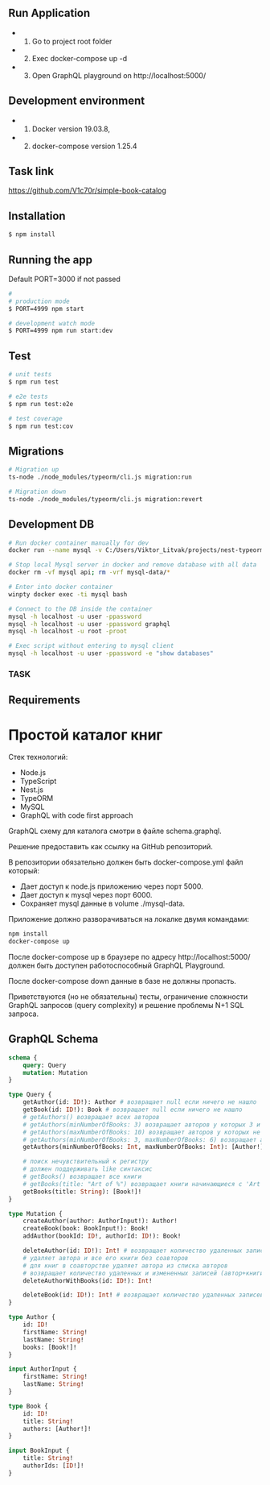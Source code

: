 ## Run Application

-   1. Go to project root folder
-   2. Exec docker-compose up -d
-   3. Open GraphQL playground on http://localhost:5000/

## Development environment

-   1. Docker version 19.03.8,
-   2. docker-compose version 1.25.4

## Task link

https://github.com/V1c70r/simple-book-catalog

## Installation

```bash
$ npm install
```

## Running the app

Default PORT=3000 if not passed

```bash
#
# production mode
$ PORT=4999 npm start

# development watch mode
$ PORT=4999 npm run start:dev
```

## Test

```bash
# unit tests
$ npm run test

# e2e tests
$ npm run test:e2e

# test coverage
$ npm run test:cov
```

## Migrations

```bash
# Migration up
ts-node ./node_modules/typeorm/cli.js migration:run

# Migration down
ts-node ./node_modules/typeorm/cli.js migration:revert
```

## Development DB

```bash
# Run docker container manually for dev
docker run --name mysql -v C:/Users/Viktor_Litvak/projects/nest-typeorm-graphql/mysql-data:/var/lib/mysql -p 6000:3306 -e MYSQL_USER=user -e MYSQL_PASSWORD=password -e MYSQL_ROOT_PASSWORD=root -e MYSQL_DATABASE=graphql mysql:5.7.29 --default-authentication-plugin=mysql_native_password

# Stop local Mysql server in docker and remove database with all data
docker rm -vf mysql api; rm -vrf mysql-data/*

# Enter into docker container
winpty docker exec -ti mysql bash

# Connect to the DB inside the container
mysql -h localhost -u user -ppassword
mysql -h localhost -u user -ppassword graphql
mysql -h localhost -u root -proot

# Exec script without entering to mysql client
mysql -h localhost -u user -ppassword -e "show databases"
```

### TASK

## Requirements

# Простой каталог книг

Стек технологий:

-   Node.js
-   TypeScript
-   Nest.js
-   TypeORM
-   MySQL
-   GraphQL with code first approach

GraphQL схему для каталога смотри в файле schema.graphql.

Решение предоставить как ссылку на GitHub репозиторий.

В репозитории обязательно должен быть docker-compose.yml файл который:

-   Дает доступ к node.js приложению через порт 5000.
-   Дает доступ к mysql через порт 6000.
-   Сохраняет mysql данные в volume ./mysql-data.

Приложение должно разворачиваться на локалке двумя командами:

```bash
npm install
docker-compose up
```

После docker-compose up в браузере по адресу http://localhost:5000/ должен быть доступен работоспособный GraphQL Playground.

После docker-compose down данные в базе не должны пропасть.

Приветствуются (но не обязательны) тесты, ограничение сложности GraphQL запросов (query complexity) и решение проблемы N+1 SQL запроса.

## GraphQL Schema

```graphql
schema {
	query: Query
	mutation: Mutation
}

type Query {
	getAuthor(id: ID!): Author # возвращает null если ничего не нашло
	getBook(id: ID!): Book # возвращает null если ничего не нашло
	# getAuthors() возвращает всех авторов
	# getAuthors(minNumberOfBooks: 3) возвращает авторов у которых 3 и более книг
	# getAuthors(maxNumberOfBooks: 10) возвращает авторов у которых не больше 10 книг
	# getAuthors(minNumberOfBooks: 3, maxNumberOfBooks: 6) возвращает авторов у которых 3, 4, 5 или 6 книг
	getAuthors(minNumberOfBooks: Int, maxNumberOfBooks: Int): [Author!]!

	# поиск нечувствительный к регистру
	# должен поддерживать like синтаксис
	# getBooks() возвращает все книги
	# getBooks(title: "Art of %") возвращает книги начинающиеся с 'Art of'
	getBooks(title: String): [Book!]!
}

type Mutation {
	createAuthor(author: AuthorInput!): Author!
	createBook(book: BookInput!): Book!
	addAuthor(bookId: ID!, authorId: ID!): Book!

	deleteAuthor(id: ID!): Int! # возвращает количество удаленных записей (0 или 1)
	# удаляет автора и все его книги без соавторов
	# для книг в соавторстве удаляет автора из списка авторов
	# возвращает количество удаленных и измененных записей (автор+книги без соавторов+книги в соавторстве или 0)
	deleteAuthorWithBooks(id: ID!): Int!

	deleteBook(id: ID!): Int! # возвращает количество удаленных записей (0 или 1)
}

type Author {
	id: ID!
	firstName: String!
	lastName: String!
	books: [Book!]!
}

input AuthorInput {
	firstName: String!
	lastName: String!
}

type Book {
	id: ID!
	title: String!
	authors: [Author!]!
}

input BookInput {
	title: String!
	authorIds: [ID!]!
}
```
